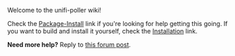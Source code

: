 Welcome to the unifi-poller wiki!

Check the [Package-Install](Package-Install) link if you're looking for help getting this going. If you want to build and install it yourself, check the [Installation](Installation) link.

**Need more help?** Reply to [this forum post](https://community.ubnt.com/t5/UniFi-Wireless/Unifi-Poller-Store-Unifi-Controller-Metrics-in-InfluxDB-without/td-p/2811951).